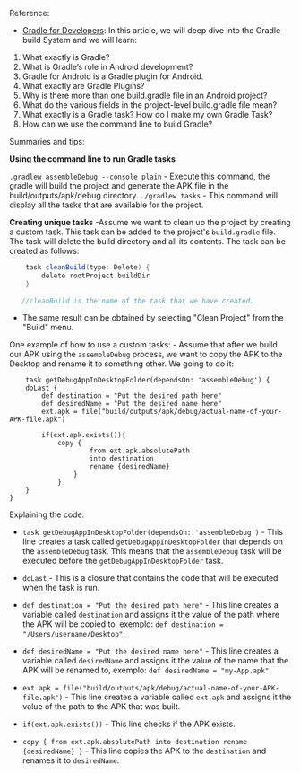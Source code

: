 Reference: 
- [Gradle for Developers](https://www.geeksforgeeks.org/gradle-for-android-developers/): In this article, we will deep dive into the Gradle build System and we will learn:

1. What exactly is Gradle?
2. What is Gradle’s role in Android development?
3. Gradle for Android is a Gradle plugin for Android.
4. What exactly are Gradle Plugins?
5. Why is there more than one build.gradle file in an Android project?
6. What do the various fields in the project-level build.gradle file mean?
7. What exactly is a Gradle task? How do I make my own Gradle Task?
8. How can we use the command line to build Gradle?

Summaries and tips:

**Using the command line to run Gradle tasks**
 
``.gradlew assembleDebug --console plain`` - Execute this command, the gradle will build the project and generate the APK file  in the build/outputs/apk/debug directory.
``./gradlew tasks`` - This command will display all the tasks that are available for the project.

**Creating unique tasks**
-Assume we want to clean up the project by creating a custom task. This task can be added to the project's ``build.gradle`` file. The task will delete the build directory and all its contents. The task can be created as follows:

```gradle
    task cleanBuild(type: Delete) {
        delete rootProject.buildDir
    }
   
   //cleanBuild is the name of the task that we have created.
```
- The same result can be obtained by selecting "Clean Project" from the "Build" menu.

One example of how to use a custom tasks:
    - Assume that after we build our APK using the `assembleDebug` process, we want to copy the APK to the Desktop and rename it to something other. 
    We going to do it:
```Gradle
    task getDebugAppInDesktopFolder(dependsOn: 'assembleDebug') {
    doLast {
        def destination = "Put the desired path here"
        def desiredName = "Put the desired name here"
        ext.apk = file("build/outputs/apk/debug/actual-name-of-your-APK-file.apk")

        if(ext.apk.exists()){
            copy {
                    from ext.apk.absolutePath
                    into destination
                    rename {desiredName}
                }
            }
    }   
}
```
Explaining the code:
- `task getDebugAppInDesktopFolder(dependsOn: 'assembleDebug')` - This line creates a task called `getDebugAppInDesktopFolder` that depends on the `assembleDebug` task. This means that the `assembleDebug` task will be executed before the `getDebugAppInDesktopFolder` task.

- `doLast` - This is a closure that contains the code that will be executed when the task is run.
- `def destination = "Put the desired path here"` - This line creates a variable called `destination` and assigns it the value of the path where the APK will be copied to, exemplo: `def destination = "/Users/username/Desktop"`.
- `def desiredName = "Put the desired name here"` - This line creates a variable called `desiredName` and assigns it the value of the name that the APK will be renamed to, exemplo: `def desiredName = "my-App.apk"`.
- `ext.apk = file("build/outputs/apk/debug/actual-name-of-your-APK-file.apk")` - This line creates a variable called `ext.apk` and assigns it the value of the path to the APK that was built.
- `if(ext.apk.exists())` - This line checks if the APK exists.
- `copy { from ext.apk.absolutePath into destination rename {desiredName} }` - This line copies the APK to the `destination` and renames it to `desiredName`.